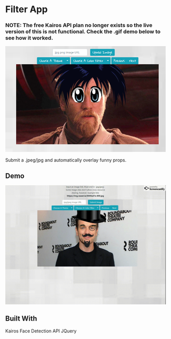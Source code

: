 # Filter App

### NOTE: The free Kairos API plan no longer exists so the live version of this is not functional. Check the .gif demo below to see how it worked.

![Filter App](https://github.com/thomgardiner/filter-app/blob/master/animeeyes.png?raw=true)

Submit a .jpeg/jpg and automatically overlay funny props. 

## Demo

![Demo](https://raw.githubusercontent.com/thomgardiner/filter-app/master/demo.gif)

## Built With
Kairos Face Detection API
JQuery
